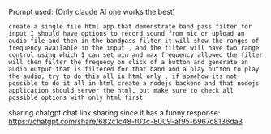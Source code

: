 Prompt used: (Only claude AI one works the best)

```
create a single file html app that demonstrate band pass filter for input I should have options to record sound from mic or upload an audio file and then in the bandpass filter it will show the ranges of frequency available in the input , and the filter will have two range control using which I can set min and max frequency allowed the filter will then filter the frequecy on click of a button and generate an audio output that is filtered for that band and a play button to play the audio, try to do this all in html only , if somehow its not possible to do it all in html create a nodejs backend and that nodejs application should server the html, but make sure to check all possible options with only html first
```

sharing chatgpt chat link sharing since it has a funny response: https://chatgpt.com/share/682c1c48-f03c-8009-af95-b967c8136da3
